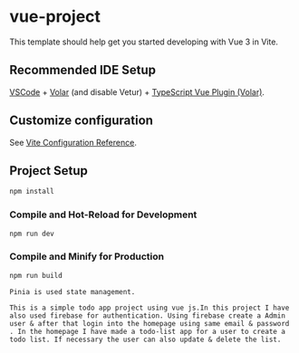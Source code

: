 # vue-project

This template should help get you started developing with Vue 3 in Vite.

## Recommended IDE Setup

[VSCode](https://code.visualstudio.com/) + [Volar](https://marketplace.visualstudio.com/items?itemName=Vue.volar) (and disable Vetur) + [TypeScript Vue Plugin (Volar)](https://marketplace.visualstudio.com/items?itemName=Vue.vscode-typescript-vue-plugin).

## Customize configuration

See [Vite Configuration Reference](https://vitejs.dev/config/).

## Project Setup

```sh
npm install
```

### Compile and Hot-Reload for Development

```sh
npm run dev
```

### Compile and Minify for Production

```sh
npm run build
```

```
Pinia is used state management.
````

```
This is a simple todo app project using vue js.In this project I have also used firebase for authentication. Using firebase create a Admin user & after that login into the homepage using same email & password . In the homepage I have made a todo-list app for a user to create a todo list. If necessary the user can also update & delete the list.

```